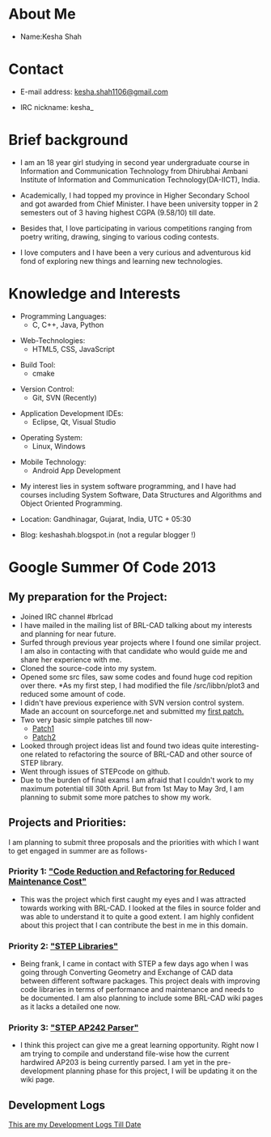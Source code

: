 # About Me

-   Name:Kesha Shah

# Contact

-   E-mail address: <kesha.shah1106@gmail.com>

<!-- -->

-   IRC nickname: kesha_

# Brief background

-   I am an 18 year girl studying in second year undergraduate course in
    Information and Communication Technology from Dhirubhai Ambani
    Institute of Information and Communication Technology(DA-IICT),
    India.

<!-- -->

-   Academically, I had topped my province in Higher Secondary School
    and got awarded from Chief Minister. I have been university topper
    in 2 semesters out of 3 having highest CGPA (9.58/10) till date.

<!-- -->

-   Besides that, I love participating in various competitions ranging
    from poetry writing, drawing, singing to various coding contests.

<!-- -->

-   I love computers and I have been a very curious and adventurous kid
    fond of exploring new things and learning new technologies.

# Knowledge and Interests

-   Programming Languages:
    -   C, C++, Java, Python

<!-- -->

-   Web-Technologies:
    -   HTML5, CSS, JavaScript

<!-- -->

-   Build Tool:
    -   cmake

<!-- -->

-   Version Control:
    -   Git, SVN (Recently)

<!-- -->

-   Application Development IDEs:
    -   Eclipse, Qt, Visual Studio

<!-- -->

-   Operating System:
    -   Linux, Windows

<!-- -->

-   Mobile Technology:
    -   Android App Development

<!-- -->

-   My interest lies in system software programming, and I have had
    courses including System Software, Data Structures and Algorithms
    and Object Oriented Programming.

<!-- -->

-   Location: Gandhinagar, Gujarat, India, UTC + 05:30

<!-- -->

-   Blog: keshashah.blogspot.in (not a regular blogger !)

# Google Summer Of Code 2013

## My preparation for the Project:

-   Joined IRC channel \#brlcad
-   I have mailed in the mailing list of BRL-CAD talking about my
    interests and planning for near future.
-   Surfed through previous year projects where I found one similar
    project. I am also in contacting with that candidate who would guide
    me and share her experience with me.
-   Cloned the source-code into my system.
-   Opened some src files, saw some codes and found huge cod repition
    over there. \*As my first step, I had modified the file
    /src/libbn/plot3 and reduced some amount of code.
-   I didn't have previous experience with SVN version control system.
    Made an account on sourceforge.net and submitted my [first
    patch.](https://sourceforge.net/tracker/?func=detail&atid=640804&aid=3611485&group_id=105292)
-   Two very basic simple patches till now-
    -   [Patch1](https://sourceforge.net/tracker/?func=detail&atid=640804&aid=3611485&group_id=105292)
    -   [Patch2](http://sourceforge.net/p/brlcad/patches/172/)
-   Looked through project ideas list and found two ideas quite
    interesting- one related to refactoring the source of BRL-CAD and
    other source of STEP library.
-   Went through issues of STEPcode on github.
-   Due to the burden of final exams I am afraid that I couldn't work to
    my maximum potential till 30th April. But from 1st May to May 3rd, I
    am planning to submit some more patches to show my work.

## Projects and Priorities:

I am planning to submit three proposals and the priorities with which I
want to get engaged in summer are as follows-

### Priority 1: ["Code Reduction and Refactoring for Reduced Maintenance Cost"](http://brlcad.org/wiki/User:KeshaSShah/GSoC13/Priority1)

-   This was the project which first caught my eyes and I was attracted
    towards working with BRL-CAD. I looked at the files in source folder
    and was able to understand it to quite a good extent. I am highly
    confident about this project that I can contribute the best in me in
    this domain.

### Priority 2: ["STEP Libraries"](http://brlcad.org/wiki/User:KeshaSShah/GSoC13/Priority2)

-   Being frank, I came in contact with STEP a few days ago when I was
    going through Converting Geometry and Exchange of CAD data between
    different software packages. This project deals with improving code
    libraries in terms of performance and maintenance and needs to be
    documented. I am also planning to include some BRL-CAD wiki pages as
    it lacks a detailed one now.

### Priority 3: ["STEP AP242 Parser"](http://brlcad.org/wiki/User:KeshaSShah/GSoC13/Priority3)

-   I think this project can give me a great learning opportunity. Right
    now I am trying to compile and understand file-wise how the current
    hardwired AP203 is being currently parsed. I am yet in the
    pre-development planning phase for this project, I will be updating
    it on the wiki page.

## Development Logs

[This are my Development Logs Till
Date](http://brlcad.org/wiki/User:KeshaSShah/GSoC13/Reports)
